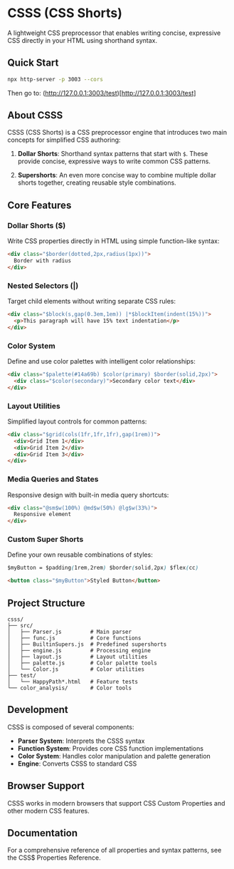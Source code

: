 # CSSS (CSS Shorts)

A lightweight CSS preprocessor that enables writing concise, expressive CSS directly in your HTML using shorthand syntax.

## Quick Start

```bash
npx http-server -p 3003 --cors
```

Then go to: (http://127.0.0.1:3003/test)[http://127.0.0.1:3003/test]

## About CSSS

CSSS (CSS Shorts) is a CSS preprocessor engine that introduces two main concepts for simplified CSS authoring:

1. **Dollar Shorts**: Shorthand syntax patterns that start with `$`. These provide concise, expressive ways to write common CSS patterns.
   
2. **Supershorts**: An even more concise way to combine multiple dollar shorts together, creating reusable style combinations.

## Core Features

### Dollar Shorts ($)

Write CSS properties directly in HTML using simple function-like syntax:

```html
<div class="$border(dotted,2px,radius(1px))">
  Border with radius
</div>
```

### Nested Selectors (|)

Target child elements without writing separate CSS rules:

```html
<div class="$block(s,gap(0.3em,1em)) |*$blockItem(indent(15%))">
  <p>This paragraph will have 15% text indentation</p>
</div>
```

### Color System

Define and use color palettes with intelligent color relationships:

```html
<div class="$palette(#14a69b) $color(primary) $border(solid,2px)">
  <div class="$color(secondary)">Secondary color text</div>
</div>
```

### Layout Utilities

Simplified layout controls for common patterns:

```html
<div class="$grid(cols(1fr,1fr,1fr),gap(1rem))">
  <div>Grid Item 1</div>
  <div>Grid Item 2</div>
  <div>Grid Item 3</div>
</div>
```

### Media Queries and States

Responsive design with built-in media query shortcuts:

```html
<div class="@sm$w(100%) @md$w(50%) @lg$w(33%)">
  Responsive element
</div>
```

### Custom Super Shorts

Define your own reusable combinations of styles:

```css
$myButton = $padding(1rem,2rem) $border(solid,2px) $flex(cc)
```

```html
<button class="$myButton">Styled Button</button>
```

## Project Structure

```
csss/
├── src/
│   ├── Parser.js         # Main parser
│   ├── func.js           # Core functions
│   ├── BuiltinSupers.js  # Predefined supershorts
│   ├── engine.js         # Processing engine
│   ├── layout.js         # Layout utilities
│   ├── palette.js        # Color palette tools
│   └── Color.js          # Color utilities
├── test/
│   └── HappyPath*.html   # Feature tests
└── color_analysis/       # Color tools
```

## Development

CSSS is composed of several components:

- **Parser System**: Interprets the CSSS syntax
- **Function System**: Provides core CSS function implementations
- **Color System**: Handles color manipulation and palette generation
- **Engine**: Converts CSSS to standard CSS

## Browser Support

CSSS works in modern browsers that support CSS Custom Properties and other modern CSS features.

## Documentation

For a comprehensive reference of all properties and syntax patterns, see the CSS$ Properties Reference.
